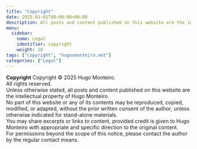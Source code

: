 ```yaml
---
title: "Copyright"
date: 2025-01-01T00:00:00+00:00
description: All posts and content published on this website are the intellectual property of Hugo Monteiro.
menu:
  sidebar:
    name: Legal
    identifier: copyright
    weight: 10
tags: ["Copyright", "hugovmonteiro.net"]
categories: ["Legal"]
---
```

**Copyright**
Copyright © 2025 Hugo Monteiro.  
All rights reserved.  
Unless otherwise stated, all posts and content published on this website are the intellectual property of Hugo Monteiro.  
No part of this website or any of its contents may be reproduced, copied, modified, or adapted, without the prior written consent of the author, unless otherwise indicated for stand-alone materials.  
You may share excerpts or links to content, provided credit is given to Hugo Monteiro with appropriate and specific direction to the original content.  
For permissions beyond the scope of this notice, please contact the author by the regular contact means.  
